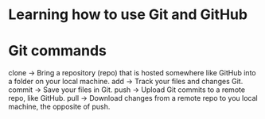 # Learning how to use Git and GitHub

# Git commands
clone -> Bring a repository (repo) that is hosted somewhere like GitHub into a folder on your local machine.
add -> Track your files and changes Git.
commit -> Save your files in Git.
push -> Upload Git commits to a remote repo, like GitHub.
pull -> Download changes from a remote repo to you local machine, the opposite of push.
